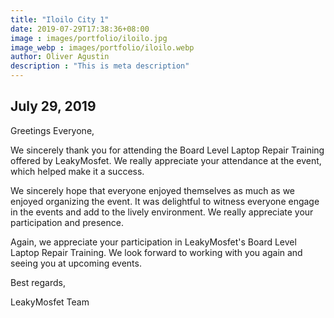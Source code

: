 ```yaml
---
title: "Iloilo City 1"
date: 2019-07-29T17:38:36+08:00
image : images/portfolio/iloilo.jpg
image_webp : images/portfolio/iloilo.webp
author: Oliver Agustin
description : "This is meta description"
---
```


## July 29, 2019
Greetings Everyone,

We sincerely thank you for attending the Board Level Laptop Repair Training offered by LeakyMosfet. We really appreciate your attendance at the event, which helped make it a success.

We sincerely hope that everyone enjoyed themselves as much as we enjoyed organizing the event. It was delightful to witness everyone engage in the events and add to the lively environment. We really appreciate your participation and presence.

Again, we appreciate your participation in LeakyMosfet's Board Level Laptop Repair Training. We look forward to working with you again and seeing you at upcoming events.

Best regards,

LeakyMosfet Team
